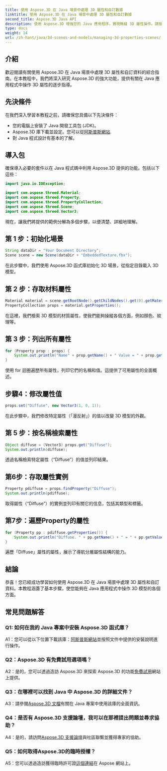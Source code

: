 ```yaml
---
title: 使用 Aspose.3D 在 Java 場景中處理 3D 屬性和自訂數據
linktitle: 使用 Aspose.3D 在 Java 場景中處理 3D 屬性和自訂數據
second_title: Aspose.3D Java API
description: 使用 Aspose.3D 增強您的 Java 應用程序，實現無縫 3D 屬性操作。請按照我們的教程獲取逐步指導。
type: docs
weight: 14
url: /zh-hant/java/3d-scenes-and-models/managing-3d-properties-scenes/
---
```

## 介紹

歡迎閱讀有關使用 Aspose.3D 在 Java 場景中處理 3D 屬性和自訂資料的綜合指南。在本教程中，我們將深入研究 Aspose.3D 的強大功能，提供有關在 Java 應用程式中操作 3D 屬性的逐步指導。

## 先決條件

在我們深入學習本教程之前，請確保您具備以下先決條件：

- 您的電腦上安裝了 Java 開發工具包 (JDK)。
-  Aspose.3D 庫下載並設定。您可以從[阿斯普斯網站](https://releases.aspose.com/3d/java/).
- 對 Java 程式設計有基本的了解。

## 導入包

確保導入必要的套件以在 Java 程式碼中利用 Aspose.3D 提供的功能。包括以下這些：

```java
import java.io.IOException;

import com.aspose.threed.Material;
import com.aspose.threed.Property;
import com.aspose.threed.PropertyCollection;
import com.aspose.threed.Scene;
import com.aspose.threed.Vector3;
```

現在，讓我們將提供的範例分解為多個步驟，以便清楚、詳細地理解。

## 第 1 步：初始化場景

```java
String dataDir = "Your Document Directory";
Scene scene = new Scene(dataDir + "EmbeddedTexture.fbx");
```

在此步驟中，我們使用 Aspose.3D 函式庫初始化 3D 場景，從指定目錄載入 3D 模型。

## 第 2 步：存取材料屬性

```java
Material material = scene.getRootNode().getChildNodes().get(0).getMaterial();
PropertyCollection props = material.getProperties();
```

在這裡，我們檢索 3D 模型的材質屬性，使我們能夠操縱各個方面，例如顏色、紋理等。

## 第 3 步：列出所有屬性

```java
for (Property prop : props) {
    System.out.println("Name" + prop.getName() + " Value = " + prop.getValue());
}
```

使用 for 迴圈遍歷所有屬性，列印它們的名稱和值。這提供了可用屬性的全面概述。

## 步驟4：修改屬性值

```java
props.set("Diffuse", new Vector3(1, 0, 1));
```

在此步驟中，我們修改特定屬性（「漫反射」）的值以改變 3D 模型的外觀。

## 第 5 步：按名稱檢索屬性

```java
Object diffuse = (Vector3) props.get("Diffuse");
System.out.println(diffuse);
```

透過名稱檢索特定屬性（“Diffuse”）的值並列印結果。

## 第6步：存取屬性實例

```java
Property pdiffuse = props.findProperty("Diffuse");
System.out.println(pdiffuse);
```

取得屬性（“Diffuse”）的實例並列印有關它的信息，包括其類型和標籤。

## 第7步：遍歷Property的屬性

```java
for (Property pp : pdiffuse.getProperties()) {
    System.out.println("Diffuse. " + pp.getName() + " = " + pp.getValue());
}
```

遍歷「Diffuse」屬性的屬性，展示了導航分層屬性結構的能力。

## 結論

恭喜！您已經成功學習如何使用 Aspose.3D 在 Java 場景中處理 3D 屬性和自訂資料。本教程涵蓋了基本步驟，使您能夠在 Java 應用程式中操作 3D 模型的各個方面。

## 常見問題解答

### Q1: 如何在我的 Java 專案中安裝 Aspose.3D 函式庫？

 A1：您可以從以下位置下載該庫：[阿斯普斯網站](https://releases.aspose.com/3d/java/)並按照文件中提供的安裝說明進行操作。

### Q2：Aspose.3D 有免費試用選項嗎？

 A2：是的，您可以透過造訪 Aspose.3D 來探索 Aspose.3D 的功能[免費試用](https://releases.aspose.com/)網站上提供。

### Q3：在哪裡可以找到 Java 中 Aspose.3D 的詳細文件？

 A3：請參閱[Aspose.3D 文檔](https://reference.aspose.com/3d/java/)有關在 Java 專案中使用該庫的全面資訊。

### Q4：是否有 Aspose.3D 支援論壇，我可以在那裡提出問題並尋求協助？

A4：是的，請訪問[Aspose.3D 支援論壇](https://forum.aspose.com/c/3d/18)與社區聯繫並獲得專家的協助。

### Q5：如何取得Aspose.3D的臨時授權？

 A5：您可以透過造訪獲得臨時許可證[這個連結](https://purchase.aspose.com/temporary-license/)在 Aspose 網站上。